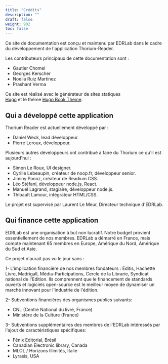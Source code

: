 ```yaml
---
title: "Crédits"
description: ""
draft: false
weight: 902
toc: false
---
```


Ce site de documentation est conçu et maintenu par EDRLab dans le cadre du développement de l'application Thorium-Reader.

Les contributeurs principaux de cette documentation sont : 
* Gautier Chomel
* Georges Kerscher
* Noelia Ruiz Martínez
* Prashant Verma


Ce site est réalisé avec le générateur de sites statiques  
[Hugo](https://gohugo.io/) et le théme 
[Hugo Book Theme](https://github.com/alex-shpak/hugo-book/).

  <h2>Qui a développé cette application</h2>

  <p>Thorium Reader est actuellement développé par :</p>

  <ul class="nobullet">
    <li>Daniel Weck, lead développeur.</li>
    <li>Pierre Leroux, développeur.</li>
  </ul>

  <p>
    Plusieurs autres développeurs ont contribué à faire du Thorium ce qu'il
    est aujourd'hui :
  </p>

  <ul class="nobullet">
    <li>Simon Le Roux, UI designer.</li>
    <li>Cyrille Lebeaupin, créateur de noop.fr, développeur senior.</li>
    <li>Jiminy Panoz, créateur de Readium CSS.</li>
    <li>Léo Stéfani, développeur node.js, React.</li>
    <li>Manuel Lagrand, stagiaire, développeur node.js.</li>
    <li>Thibault Lamour, intégrateur HTML/CSS.</li>
  </ul>

  <p>Le projet est supervisé par Laurent Le Meur, Directeur technique d'EDRLab.</p>

  <h2>Qui finance cette application</h2>

  <p>
    EDRLab est une organisation à but non lucratif. Notre budget provient
    essentiellement de nos membres. EDRLab a démarré en France, mais compte
    maintenant 65 membres en Europe, Amérique du Nord, Amérique du Sud et
    Asie.
  </p>

  <p>Ce projet n'aurait pas vu le jour sans :</p>
  <p>
    1- L'implication financière de nos membres fondateurs : Editis, Hachette
    Livre, Madrigall, Média-Participations, Cercle de la Librarie, Syndicat
    national de l'Edition. Ils comprennent que le financement de standards
    ouverts et logiciels open-source est le meilleur moyen de dynamiser un marché
    innovant pour l'industrie de l'édition.
  </p>

  <p>2- Subventions financières des organismes publics suivants:</p>
  <ul>
    <li>CNL (Centre National du livre, France)</li>
    <li>Ministère de la Culture (France)</li>
  </ul>

  <p>
    3- Subventions supplémentaires des membres de l'EDRLab intéressés par
    l'ajout de caractéristiques spécifiques:
  </p>
  <ul>
    <li>Fênix Editorial, Brésil</li>
    <li>Canadian Electronic library, Canada</li>
    <li>MLOL / Horizons Illimités, Italie</li>
    <li>Lyrasis, USA</li>
  </ul>